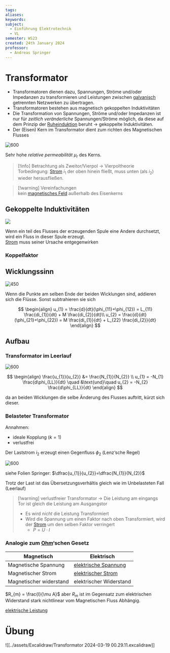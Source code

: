 ```yaml
---
tags: 
aliases: 
keywords: 
subject:
  - Einführung Elektrotechnik
  - VL
semester: WS23
created: 24th January 2024
professor:
  - Andreas Springer
---
```

 

# Transformator

- Transformatoren dienen dazu, Spannungen, Ströme und/oder Impedanzen zu transformieren und Leistungen zwischen [galvanisch](../Chemie/Elektrochemie.md) getrennten Netzwerken zu übertragen.
- Transformatoren bestehen aus magnetisch gekoppelten Induktivitäten
- Die Transformation von Spannungen, Ströme und/oder Impedanzen ist nur für *zeitlich veränderliche* Spannungen/Ströme möglich, da diese auf dem Prinzip der [Ruheinduktion](../Elektrotechnik/magnetisches%20Feld.md) beruht -> gekoppelte Induktivitäten.
- Der (Eisen) Kern im Transformator dient zum richten des Magnetischen Flusses

![600](assets/Pasted%20image%2020240124090631.png)

Sehr hohe *relative permeabilität* $\mu_{r}$ des Kerns.

> [!info] Betrachtung als Zweitor/Vierpol -> Vierpoltheorie  
> Torbedingung: [Strom](../Elektrotechnik/elektrischer%20Strom.md) $i_{1}$ der oben hinein fließt, muss unten (als $i_{2}$) wieder herausfließen.

> [!warning] Vereinfachungen  
> kein [magnetisches Feld](../Elektrotechnik/magnetisches%20Feld.md) außerhalb des Eisenkerns

## Gekoppelte Induktivitäten

![](assets/Pasted%20image%2020240124091021.png)

Wenn ein teil des Flusses der erzeugenden Spule eine Andere durchsetzt, wird ein Fluss in dieser Spule erzeugt.  
[Strom](../Elektrotechnik/elektrischer%20Strom.md) muss seiner Ursache entgegenwirken

### Koppelfaktor

## Wicklungssinn

![450](assets/Pasted%20image%2020240124092616.png)

Wenn die Punkte am selben Ende der beiden Wicklungen sind, addieren sich die Flüsse. Sonst subtrahieren sie sich

$$
\begin{align}
u_{1} = \frac{d}{dt}(\phi_{11}+\phi_{12}) = L_{11} \frac{di_{1}}{dt} + M \frac{di_{2}}{dt}\\
u_{2} = \frac{d}{dt}(\phi_{21}+\phi_{22}) = M \frac{di_{1}}{dt} + L_{22} \frac{di_{2}}{dt}
\end{align}
$$

## Aufbau

### Transformator im Leerlauf

![600](assets/Pasted%20image%2020240124095233.png)

$$
\begin{align}
\frac{u_{1}}{u_{2}} &= \frac{N_{1}}{N_{2}} \\
u_{1} = -N_{1} \frac{d\phi_{LL}}{dt} \quad &\text{und}\quad u_{2} = -N_{2} \frac{d\phi_{LL}}{dt}
\end{align}
$$

da an beiden Wicklungen die selbe Änderung des Flusses auftritt, kürzt sich dieser.

### Belasteter Transformator

Annahmen:
- ideale Kopplung ($k=1$)
- verlustfrei

Der Laststrom $i_{2}$ erzeugt einen Gegenfluss $\phi_{2}$ (Lenz‘sche Regel)


![600](assets/Pasted%20image%2020240124095307.png)

siehe Folien Springer: $\dfrac{u_{1}}{u_{2}}=\dfrac{N_{1}}{N_{2}}$

Trotz der Last ist das Übersetzungsverhältis gleich wie im Unbelasteten Fall (Leerlauf)

> [!warning] verlustfreier Transformator -> Die Leistung am eingangs Tor ist gleich die Leistung am Ausgangstor
> - Es wird *nicht* die Leistung Transformiert
> - Wird die Spannung um einen Faktor nach oben Transformiert, wird der [Strom](../Elektrotechnik/elektrischer%20Strom.md) um den selben Faktor verringert
> 	- $P=U\cdot I$

### Analogie zum [Ohm](../Elektrotechnik/Ohmsches%20Gesetz.md)‘schen Gesetz

| Magnetisch              | Elektrisch                                                          |
| ----------------------- | ------------------------------------------------------------------- |
| Magnetische Spannung    | [elektrische Spannung](../Elektrotechnik/elektrische%20Spannung.md) |
| Magnetischer Strom      | [elektrischer Strom](../Elektrotechnik/elektrischer%20Strom.md)                                                  |
| Magnetischer widerstand | elektrischer Widerstand                                             |

$R_{m} = \frac{l}{\mu A}$ aber $R_{m}$ ist im Gegensatz zum elektrischen Widerstand stark nichtlinear vom Magnetischen Fluss Abhängig.

[elektrische Leistung](../Elektrotechnik/elektrische%20Leistung.md)

# Übung

![[../assets/Excalidraw/Transformator 2024-03-19 00.29.11.excalidraw]]